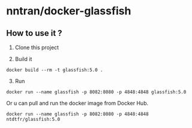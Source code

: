 # nntran/docker-glassfish


## How to use it ?

1. Clone this project

2. Build it

```
docker build --rm -t glassfish:5.0 .
```

3. Run

```
docker run --name glassfish -p 8082:8080 -p 4848:4848 glassfish:5.0
```

Or u can pull and run the docker image from Docker Hub.

```
docker run --name glassfish -p 8082:8080 -p 4848:4848 ntdtfr/glassfish:5.0
```
